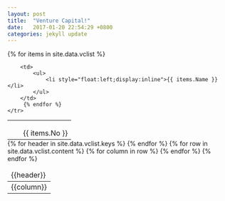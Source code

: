 ```yaml
---
layout: post
title:  "Venture Capital!"
date:   2017-01-20 22:54:29 +0800
categories: jekyll update
---
```



<table style="margin:auto">
    <tr>
     {% for items in site.data.vclist %}
        <td>
            <ul>
                <li style="float:left;display:inline">{{ items.No }}</li>
            </ul>
        </td>
        
        <td>
            <ul>
                <li style="float:left;display:inline">{{ items.Name }}</li>
            </ul>
        </td>
         {% endfor %}
    </tr>
</table>


<table>
  <thead>
    <tr>
    {% for header in site.data.vclist.keys %}
      <td>{{header}}</td>
    {% endfor %}
    </tr>
  </thead>
  <tbody>
    {% for row in site.data.vclist.content %}
    <tr>
    {% for column in row %}
      <td>{{column}}</td>
    {% endfor %}
    </tr>
    {% endfor %}
  </tbody>
</table>

